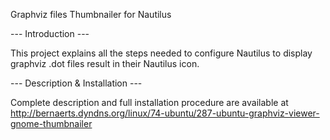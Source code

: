 Graphviz files Thumbnailer for Nautilus

--- Introduction ---

This project explains all the steps needed to configure Nautilus to display graphviz .dot files result in their Nautilus icon.

--- Description & Installation ---

Complete description and full installation procedure are available at http://bernaerts.dyndns.org/linux/74-ubuntu/287-ubuntu-graphviz-viewer-gnome-thumbnailer
